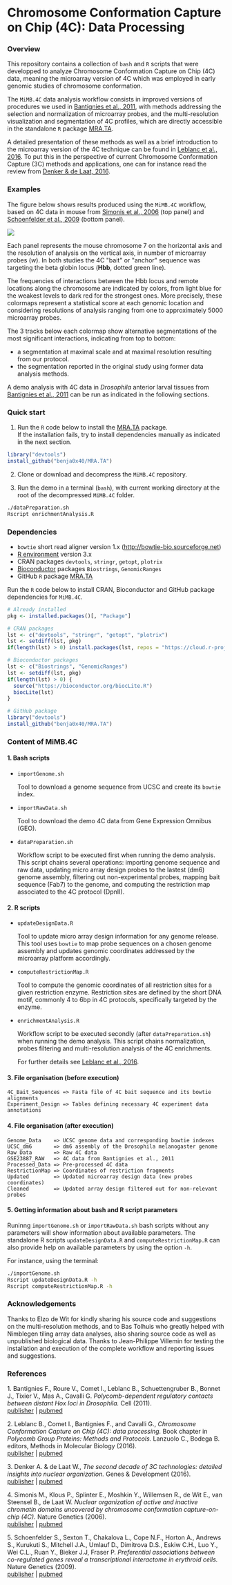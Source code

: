 Chromosome Conformation Capture on Chip (4C): Data Processing
================================================================================

### Overview ###

This repository contains a collection of `bash` and `R` scripts that were
developped to analyze Chromosome Conformation Capture on Chip (4C) data,
meaning the microarray version of 4C which was employed in early genomic
studies of chromosome conformation.

The `MiMB.4C` data analysis workflow consists in improved versions of procedures
we used in [Bantignies et al., 2011](#1), with methods addressing the selection
and normalization of microarray probes, and the multi-resolution visualization
and segmentation of 4C profiles, which are directly accessible in the
standalone `R` package [MRA.TA](https://github.com/benja0x40/MRA.TA). 

A detailed presentation of these methods as well as a brief introduction to
the microarray version of the 4C technique can be found in
[Leblanc et al., 2016](#2).
To put this in the perspective of current Chromosome Conformation Capture (3C)
methods and applications, one can for instance read the review from
[Denker & de Laat, 2016](#3).

### Examples ###

The figure below shows results produced using the `MiMB.4C` workflow, based
on 4C data in mouse from [Simonis et al., 2006](#4) (top panel) and
[Schoenfelder et al., 2009](#5) (bottom panel).

![](./images/examples/MiMB.4C_Examples_smallsize.png "")

Each panel represents the mouse chromosome 7 on the horizontal axis and the
resolution of analysis on the vertical axis, in number of microarray probes
(_w_).
In both studies the 4C "bait" or "anchor" sequence was targeting
the beta globin locus (**Hbb**, dotted green line).

The frequencies of interactions between the Hbb locus and remote locations along
the chromosome are indicated by colors, from light blue for the weakest levels
to dark red for the strongest ones.
More precisely, these colormaps represent a statistical score at each genomic
location and considering resolutions of analysis ranging from one to
approximately 5000 microarray probes.

The 3 tracks below each colormap show alternative segmentations of the
most significant interactions, indicating from top to bottom:  
- a segmentation at maximal scale and at maximal resolution resulting from our
protocol.  
- the segmentation reported in the original study using former data
analysis methods.

A demo analysis with 4C data in *Drosophila* anterior larval tissues
from [Bantignies et al., 2011](#3) can be run as indicated in the
following sections.

### Quick start ###

1. Run the `R` code below to install the
[MRA.TA](https://github.com/benja0x40/MRA.TA) package.  
If the installation fails, try to install dependencies manually as indicated
in the next section.

```R
library("devtools")
install_github("benja0x40/MRA.TA")
```

2. Clone or download and decompress the `MiMB.4C` repository.

3. Run the demo in a terminal (`bash`), with current working directory at the
root of the decompressed `MiMB.4C` folder.

```bash
./dataPreparation.sh
Rscript enrichmentAnalysis.R
```

### Dependencies ###

  - `bowtie` short read aligner version 1.x (http://bowtie-bio.sourceforge.net)
  - [R environment](https://www.r-project.org/) version 3.x
  - CRAN packages `devtools`, `stringr`, `getopt`, `plotrix`
  - [Bioconductor](http://www.bioconductor.org/) packages
    `Biostrings`, `GenomicRanges`
  - GitHub `R` package [MRA.TA](https://github.com/benja0x40/MRA.TA)

Run the `R` code below to install CRAN, Bioconductor and GitHub package
dependencies for `MiMB.4C`.

```R
# Already installed
pkg <- installed.packages()[, "Package"]

# CRAN packages
lst <- c("devtools", "stringr", "getopt", "plotrix")
lst <- setdiff(lst, pkg)
if(length(lst) > 0) install.packages(lst, repos = "https://cloud.r-project.org/")

# Bioconductor packages
lst <- c("Biostrings", "GenomicRanges")
lst <- setdiff(lst, pkg)
if(length(lst) > 0) {
  source("https://bioconductor.org/biocLite.R")
  biocLite(lst)
}

# GitHub package
library("devtools")
install_github("benja0x40/MRA.TA")
```

### Content of MiMB.4C ###

#### 1. Bash scripts ####

  * `importGenome.sh`
  
    Tool to download a genome sequence from UCSC and create its `bowtie` index.
  
  * `importRawData.sh`
  
    Tool to download the demo 4C data from Gene Expression Omnibus (GEO).
  
  * `dataPreparation.sh`
  
    Workflow script to be executed first when running the demo analysis.
    This script chains several operations:
    importing genome sequence and raw data, updating micro array design probes
    to the lastest (dm6) genome assembly, filtering out non-experimental probes,
    mapping bait sequence (Fab7) to the genome, and computing the restriction
    map associated to the 4C protocol (DpnII).
  
#### 2. R scripts ####

  * `updateDesignData.R`
  
    Tool to update micro array design information for any genome release.
    This tool uses `bowtie` to map probe sequences on a chosen genome assembly 
    and updates genomic coordinates addressed by the microarray platform
    accordingly.
    
  * `computeRestrictionMap.R`
  
    Tool to compute the genomic coordinates of all restriction sites for a given
    restriction enzyme. Restriction sites are defined by the short DNA motif,
    commonly 4 to 6bp in 4C protocols, specifically targeted by the enzyme.
  
  * `enrichmentAnalysis.R`
  
    Workflow script to be executed secondly (after `dataPreparation.sh`) when
    running the demo analysis.
    This script chains normalization, probes filtering and multi-resolution
    analysis of the 4C enrichments.
    
    For further details see [Leblanc et al., 2016](#2).
  
#### 3. File organisation (before execution) ####

    4C_Bait_Sequences => Fasta file of 4C bait sequence and its bowtie alignments
    Experiment_Design => Tables defining necessary 4C experiment data annotations

#### 4. File organisation (after execution) ####

    Genome_Data    => UCSC genome data and corresponding bowtie indexes
    UCSC_dm6       => dm6 assembly of the Drosophila melanogaster genome
    Raw_Data       => Raw 4C data
    GSE23887_RAW   => 4C data from Bantignies et al., 2011
    Processed_Data => Pre-processed 4C data
    RestrictionMap => Coordinates of restriction fragments
    Updated        => Updated microarray design data (new probes coordinates)
    Cleaned        => Updated array design filtered out for non-relevant probes

#### 5. Getting information about bash and R script parameters ####

Runinng `importGenome.sh` or `importRawData.sh` bash scripts without any
parameters will show information about available parameters.
The standalone R scripts `updateDesignData.R` and `computeRestrictionMap.R` can
also provide help on available parameters by using the option `-h`.

For instance, using the terminal:

```bash
./importGenome.sh
Rscript updateDesignData.R -h
Rscript computeRestrictionMap.R -h
```

### Acknowledgements ###

Thanks to Elzo de Wit for kindly sharing his source code and suggestions on the
multi-resolution methods, and to Bas Tolhuis who greatly helped with Nimblegen
tiling array data analyses, also sharing source code as well as unpublished
biological data. Thanks to Jean-Philippe Villemin for testing the installation
and execution of the complete workflow and reporting issues and suggestions.

### References ###

<a name="1"></a>1. Bantignies F., Roure V., Comet I., Leblanc B., Schuettengruber B., Bonnet J., Tixier V., Mas A., Cavalli G. *Polycomb-dependent regulatory contacts between distant Hox loci in Drosophila.* Cell (2011).  
[publisher](http://dx.doi.org/10.1016/j.cell.2010.12.026) | [pubmed](https://www.ncbi.nlm.nih.gov/pubmed/21241892)

<a name="2"></a>2. Leblanc B., Comet I., Bantignies F., and Cavalli G., *Chromosome Conformation Capture on Chip (4C): data processing.* Book chapter in *Polycomb Group Proteins: Methods and Protocols.* Lanzuolo C., Bodega B. editors, Methods in Molecular Biology (2016).  
[publisher](http://dx.doi.org/10.1007/978-1-4939-6380-5_21) | [pubmed](https://www.ncbi.nlm.nih.gov/pubmed/27659990)

<a name="3"></a>3. Denker A. & de Laat W., *The second decade of 3C technologies: detailed insights into nuclear organization.* Genes & Development (2016).  
[publisher](http://dx.doi.org/10.1101/gad.281964.116) | [pubmed](https://www.ncbi.nlm.nih.gov/pubmed/27340173)

<a name="4"></a>4. Simonis M., Klous P., Splinter E., Moshkin Y., Willemsen R., de Wit E., van Steensel B., de Laat W. *Nuclear organization of active and inactive chromatin domains uncovered by chromosome conformation capture-on-chip (4C).* Nature Genetics (2006).  
[publisher](http://dx.doi.org/10.1038/ng1896) | [pubmed](https://www.ncbi.nlm.nih.gov/pubmed/17033623)

<a name="5"></a>5. Schoenfelder S., Sexton T., Chakalova L., Cope N.F., Horton A., Andrews S., Kurukuti S., Mitchell J.A., Umlauf D., Dimitrova D.S., Eskiw C.H., Luo Y., Wei C.L., Ruan Y., Bieker J.J, Fraser P. *Preferential associations between co-regulated genes reveal a transcriptional interactome in erythroid cells.* Nature Genetics (2009).  
[publisher](http://dx.doi.org/10.1038/ng.496) | [pubmed](https://www.ncbi.nlm.nih.gov/pubmed/20010836)

